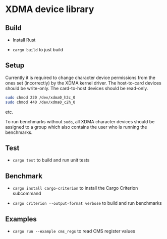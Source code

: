 # XDMA device library


## Build

- Install Rust

- `cargo build` to just build


## Setup

Currently it is required to change character device permissions from the ones set (incorrectly) by
the XDMA kernel driver. The host-to-card devices should be write-only. The card-to-host devices
should be read-only.

```sh
sudo chmod 220 /dev/xdma0_h2c_0
sudo chmod 440 /dev/xdma0_c2h_0
```

etc.

To run benchmarks without `sudo`, all XDMA character devices should be assigned to a group which
also contains the user who is running the benchmarks.


## Test

- `cargo test` to build and run unit tests


## Benchmark

- `cargo install cargo-criterion` to install the Cargo Criterion subcommand

- `cargo criterion --output-format verbose` to build and run benchmarks


## Examples

- `cargo run --example cms_regs` to read CMS register values
